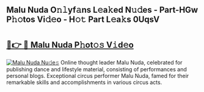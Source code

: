 ## Malu Nuda O𝚗𝚕yf𝚊ns L𝚎a𝚔ed N𝚞𝚍es - Part-HGw P𝚑𝚘tos Vi𝚍𝚎o - H𝚘𝚝 Part L𝚎a𝚔s 0UqsV

# <h2><a href="http://kf0e5i.oniu.top/?m=Malu+Nuda">🔗👉 🔴 Malu Nuda P𝚑ot𝚘𝚜 V𝚒d𝚎o</a></h2>

[![Malu Nuda Nu𝚍e𝚜](https://i.imgur.com/0qMVB7G.gif)](http://kf0e5i.oniu.top/?m=Malu+Nuda)
Online thought leader Malu Nuda, celebrated for publishing dance and lifestyle material, consisting of performances and personal blogs. Exceptional circus performer Malu Nuda, famed for their remarkable skills and accomplishments in various circus acts.  
